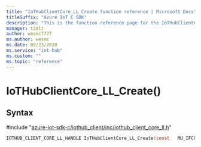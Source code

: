 ```yaml
---                             
title: "IoTHubClientCore_LL_Create function reference | Microsoft Docs" 
titleSuffix: "Azure IoT C SDK"            
description: "This is the function reference page for the IoTHubClientCore_LL_Create() function in the Azure IoT C SDK. This SDK is used with Azure IoT Hub and Azure IoT Hub Device Provisioning Service"            
manager: timlt                 
author: wesmc7777              
ms.author: wesmc               
ms.date: 09/23/2020                    
ms.service: "iot-hub"             
ms.custom: ""                
ms.topic: "reference"        
---                            
```


# IoTHubClientCore_LL_Create()

## Syntax

\#include "[azure-iot-sdk-c/iothub_client/inc/iothub_client_core_ll.h](../iothub-client-core-ll-h.md)"  
```C
IOTHUB_CLIENT_CORE_LL_HANDLE IoTHubClientCore_LL_Create(const   MU_IFCOMMA2);
```

